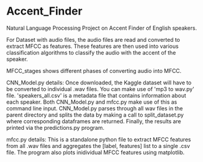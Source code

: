 # Accent_Finder
Natural Language Processing Project on Accent Finder of English speakers.

For Dataset with audio files, the audio files are read and converted to extract MFCC as features.
These features are then used into various classification algorithms to classify the audio with the accent of the speaker.

MFCC_stages shows different phases of converting audio into MFCC.

CNN_Model.py details:
Once downloaded, the Kaggle dataset will have to be converted to individual .wav files. You can make use of 'mp3 to wav.py' file.
'speakers_all.csv' is a metadata file that contains information about each speaker. Both CNN_Model.py and mfcc.py make use of this as command line input.
CNN_Model.py parses through all wav files in the parent directory and splits the data by making a call to split_dataset.py where corresponding dataframes are returned.
Finally, the results are printed via the predictions.py program.

mfcc.py details:
This is a standalone python file to extract MFCC features from all .wav files and aggregates the [label, features] list to a single .csv file. The program also plots inidividual MFCC features using matplotlib.
